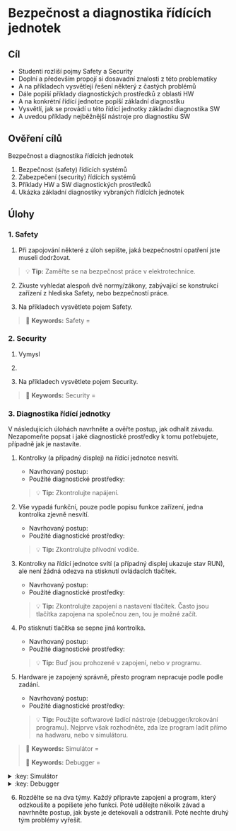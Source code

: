 [Co dodělat ]: #
[nic ]: #



# Bezpečnost a diagnostika řídících jednotek

## Cíl
-	Studenti rozliší pojmy Safety a Security
-   Doplní a především propojí si dosavadní znalosti z této problematiky
-   A na příkladech vysvětlejí řešení některý z častých problémů
-   Dále popíší příklady diagnostických prostředků z oblasti HW
-   A na konkrétní řídící jednotce popíší základní diagnostiku
-   Vysvětlí, jak se provádí u této řídící jednotky základní diagnostika SW
-   A uvedou příklady nejběžnější nástroje pro diagnostiku SW

## Ověření cílů

Bezpečnost a diagnostika řídících jednotek

1. Bezpečnost (safety) řídících systémů
2. Zabezpečení (security) řídících systémů
3. Příklady HW a SW diagnostických prostředků
4. Ukázka základní diagnostiky vybraných řídících jednotek

## Úlohy

### 1. Safety

1. Při zapojování některé z úloh sepište, jaká bezpečnostní opatření jste museli dodržovat.

> :bulb: **Tip:** Zaměřte se na bezpečnost práce v elektrotechnice.

2. Zkuste vyhledat alespoň dvě normy/zákony, zabývající se konstrukcí zařízení z hlediska Safety, nebo bezpečností práce.

3. Na příkladech vysvětlete pojem Safety.

> :key: **Keywords:** Safety = 


### 2. Security

1. Vymysl

2. 

3. Na příkladech vysvětlete pojem Security.

> :key: **Keywords:** Security = 


### 3. Diagnostika řídící jednotky

V následujících úlohách navrhněte a ověřte postup, jak odhalit závadu. Nezapomeňte popsat i jaké diagnostické prostředky k tomu potřebujete, případně jak je nastavíte.

1. Kontrolky (a případný displej) na řídící jednotce nesvítí.
    - Navrhovaný postup:
    - Použité diagnostické prostředky:
    > :bulb: **Tip:** Zkontrolujte napájení.

2. Vše vypadá funkční, pouze podle popisu funkce zařízení, jedna kontrolka zjevně nesvítí.
    - Navrhovaný postup:
    - Použité diagnostické prostředky:
    > :bulb: **Tip:** Zkontrolujte přívodní vodiče.

3. Kontrolky na řídící jednotce svítí (a případný displej ukazuje stav RUN), ale není žádná odezva na stisknutí ovládacích tlačítek.
    - Navrhovaný postup:
    - Použité diagnostické prostředky:
    > :bulb: **Tip:** Zkontrolujte zapojení a nastavení tlačítek. Často jsou tlačítka zapojena na společnou zen, tou je možné začít.

4. Po stisknutí tlačítka se sepne jiná kontrolka.
    - Navrhovaný postup:
    - Použité diagnostické prostředky:
    > :bulb: **Tip:** Buď jsou prohozené v zapojení, nebo v programu.

5. Hardware je zapojený správně, přesto program nepracuje podle podle zadání.
    - Navrhovaný postup:
    - Použité diagnostické prostředky:
    > :bulb: **Tip:** Použijte softwarové ladící nástroje (debugger/krokování programu). Nejprve však rozhodněte, zda lze program ladit přímo na hadwaru, nebo v simulátoru. 

> :key: **Keywords:** Simulátor = 
>
> :key: **Keywords:** Debugger = 

<details>
  
  <summary> :key: Simulátor</summary>

  Význam slova.

</details>

<details>
  
  <summary> :key: Debugger</summary>

  Význam slova.

</details>





6. Rozdělte se na dva týmy. Každý připravte zapojení a program, který odzkoušíte a popíšete jeho funkci. Poté udělejte několik závad a navrhněte postup, jak byste je detekovali a odstranili. Poté nechte druhý tým problémy vyřešit.



